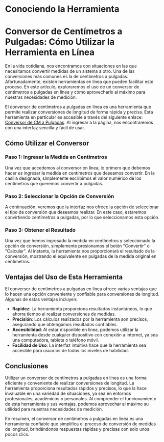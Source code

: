 Conociendo la Herramienta
=========================

Conversor de Centímetros a Pulgadas: Cómo Utilizar la Herramienta en Línea
==========================================================================

En la vida cotidiana, nos encontramos con situaciones en las que necesitamos convertir medidas de un sistema a otro. Una de las conversiones más comunes es la de centímetros a pulgadas. Afortunadamente, existen herramientas en línea que pueden facilitar este proceso. En este artículo, exploraremos el uso de un conversor de centímetros a pulgadas en línea y cómo aprovecharlo al máximo para nuestras necesidades de medición.

El conversor de centímetros a pulgadas en línea es una herramienta que permite realizar conversiones de longitud de forma rápida y precisa. Esta herramienta en particular es accesible a través del siguiente enlace: [Conversor de CM a Pulgadas](https://www.onlinecalculatorsfree.com/es/convert/cm-to-inch.html). Al ingresar a la página, nos encontraremos con una interfaz sencilla y fácil de usar.

Cómo Utilizar el Conversor
--------------------------

### Paso 1: Ingresar la Medida en Centímetros

Una vez que accedemos al conversor en línea, lo primero que debemos hacer es ingresar la medida en centímetros que deseamos convertir. En la casilla designada, simplemente escribimos el valor numérico de los centímetros que queremos convertir a pulgadas.

### Paso 2: Seleccionar la Opción de Conversión

A continuación, veremos que la interfaz nos ofrece la opción de seleccionar el tipo de conversión que deseamos realizar. En este caso, estaremos convirtiendo centímetros a pulgadas, por lo que seleccionamos esta opción.

### Paso 3: Obtener el Resultado

Una vez que hemos ingresado la medida en centímetros y seleccionado la opción de conversión, simplemente presionamos el botón "Convertir" o "Calcular". Al instante, la herramienta nos proporcionará el resultado de la conversión, mostrando el equivalente en pulgadas de la medida original en centímetros.

Ventajas del Uso de Esta Herramienta
------------------------------------

El conversor de centímetros a pulgadas en línea ofrece varias ventajas que lo hacen una opción conveniente y confiable para conversiones de longitud. Algunas de estas ventajas incluyen:

- **Rapidez**: La herramienta proporciona resultados instantáneos, lo que ahorra tiempo al realizar conversiones de medidas.
- **Precisión**: Los cálculos realizados por la herramienta son precisos, asegurando que obtengamos resultados confiables.
- **Accesibilidad**: Al estar disponible en línea, podemos utilizar la herramienta desde cualquier dispositivo con conexión a internet, ya sea una computadora, tableta o teléfono móvil.
- **Facilidad de Uso**: La interfaz intuitiva hace que la herramienta sea accesible para usuarios de todos los niveles de habilidad.

Conclusiones
------------

Utilizar un conversor de centímetros a pulgadas en línea es una forma eficiente y conveniente de realizar conversiones de longitud. La herramienta proporciona resultados rápidos y precisos, lo que la hace invaluable en una variedad de situaciones, ya sea en entornos profesionales, académicos o personales. Al comprender el funcionamiento de esta herramienta y sus ventajas, podemos aprovechar al máximo su utilidad para nuestras necesidades de medición.

En resumen, el conversor de centímetros a pulgadas en línea es una herramienta confiable que simplifica el proceso de conversión de medidas de longitud, brindándonos respuestas rápidas y precisas con solo unos pocos clics.